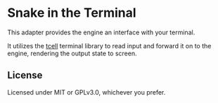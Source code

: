 # Snake in the Terminal
This adapter provides the engine an interface with your terminal.

It utilizes the [tcell](https://github.com/gdamore/tcell) terminal library to read input and forward it on to the engine, rendering the output state to screen. 

## License
Licensed under MIT or GPLv3.0, whichever you prefer.
